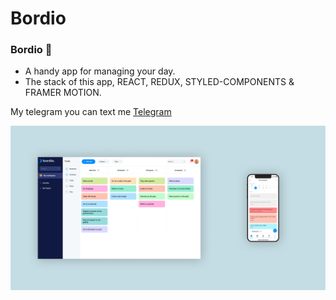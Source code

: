 # Bordio 

### Bordio 📌

- A handy app for managing your day. 
- The stack of this app, REACT, REDUX, STYLED-COMPONENTS & FRAMER MOTION.

My telegram you can text me [Telegram](https://t.me/Voloshanovskiy_V)

![travel-website](/bordio_img.jpg)